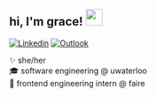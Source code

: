 ## hi, I'm grace!  <img src="https://raw.githubusercontent.com/MartinHeinz/MartinHeinz/master/wave.gif" width="30px">

[![Linkedin](https://img.shields.io/badge/-gracewgao-222222?style=flat-square&logo=Linkedin&logoColor=white&link=https://www.linkedin.com/in/gracewgao/)](https://www.linkedin.com/in/gracewgao/)
[![Outlook](https://img.shields.io/badge/-ggaoww@gmail.com-222222?style=flat&logo=Gmail&logoColor=white&link=mailto:ggaoww@gmail.com)](mailto:ggaoww@gmail.com)

✨ she/her <br />
🎓 software engineering @ uwaterloo <br />
🌱 frontend engineering intern @ faire <br />

<!--
**gracewgao/gracewgao** is a ✨ _special_ ✨ repository because its `README.md` (this file) appears on your GitHub profile.

Here are some ideas to get you started:

- 🔭 I’m currently working on ...
- 👯 I’m looking to collaborate on ...
- 🤔 I’m looking for help with ...
-->

